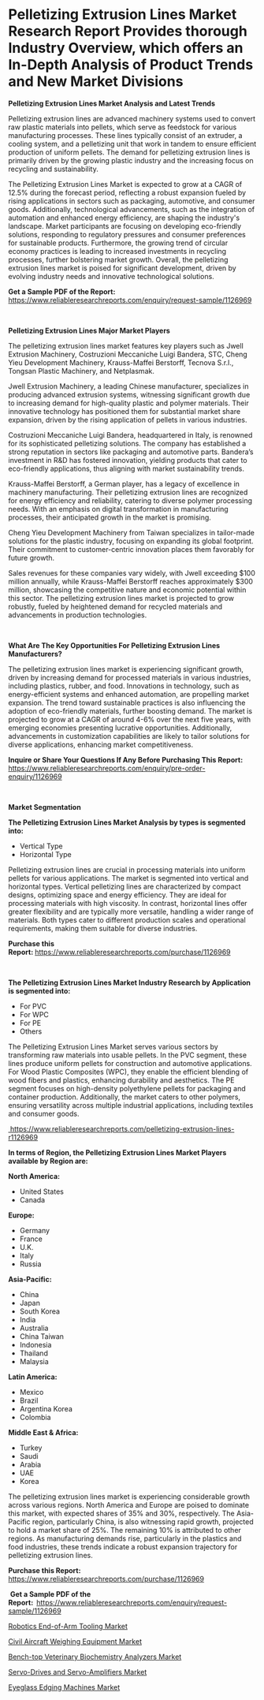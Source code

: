 <p><h1>Pelletizing Extrusion Lines Market Research Report Provides thorough Industry Overview, which offers an In-Depth Analysis of Product Trends and New Market Divisions</h1></p><p><strong>Pelletizing Extrusion Lines Market Analysis and Latest Trends</strong></p>
<p><p>Pelletizing extrusion lines are advanced machinery systems used to convert raw plastic materials into pellets, which serve as feedstock for various manufacturing processes. These lines typically consist of an extruder, a cooling system, and a pelletizing unit that work in tandem to ensure efficient production of uniform pellets. The demand for pelletizing extrusion lines is primarily driven by the growing plastic industry and the increasing focus on recycling and sustainability. </p><p>The Pelletizing Extrusion Lines Market is expected to grow at a CAGR of 12.5% during the forecast period, reflecting a robust expansion fueled by rising applications in sectors such as packaging, automotive, and consumer goods. Additionally, technological advancements, such as the integration of automation and enhanced energy efficiency, are shaping the industry's landscape. Market participants are focusing on developing eco-friendly solutions, responding to regulatory pressures and consumer preferences for sustainable products. Furthermore, the growing trend of circular economy practices is leading to increased investments in recycling processes, further bolstering market growth. Overall, the pelletizing extrusion lines market is poised for significant development, driven by evolving industry needs and innovative technological solutions.</p></p>
<p><strong>Get a Sample PDF of the Report:&nbsp;</strong> <a href="https://www.reliableresearchreports.com/enquiry/request-sample/1126969?utm_campaign=33&utm_medium=2&utm_source=Github&utm_content=ia&utm_term=02032025&utm_id=pelletizing-extrusion-lines">https://www.reliableresearchreports.com/enquiry/request-sample/1126969</a></p>
<p>&nbsp;</p>
<p><strong>Pelletizing Extrusion Lines Major Market Players</strong></p>
<p><p>The pelletizing extrusion lines market features key players such as Jwell Extrusion Machinery, Costruzioni Meccaniche Luigi Bandera, STC, Cheng Yieu Development Machinery, Krauss-Maffei Berstorff, Tecnova S.r.l., Tongsan Plastic Machinery, and Netplasmak. </p><p>Jwell Extrusion Machinery, a leading Chinese manufacturer, specializes in producing advanced extrusion systems, witnessing significant growth due to increasing demand for high-quality plastic and polymer materials. Their innovative technology has positioned them for substantial market share expansion, driven by the rising application of pellets in various industries.</p><p>Costruzioni Meccaniche Luigi Bandera, headquartered in Italy, is renowned for its sophisticated pelletizing solutions. The company has established a strong reputation in sectors like packaging and automotive parts. Bandera’s investment in R&D has fostered innovation, yielding products that cater to eco-friendly applications, thus aligning with market sustainability trends.</p><p>Krauss-Maffei Berstorff, a German player, has a legacy of excellence in machinery manufacturing. Their pelletizing extrusion lines are recognized for energy efficiency and reliability, catering to diverse polymer processing needs. With an emphasis on digital transformation in manufacturing processes, their anticipated growth in the market is promising.</p><p>Cheng Yieu Development Machinery from Taiwan specializes in tailor-made solutions for the plastic industry, focusing on expanding its global footprint. Their commitment to customer-centric innovation places them favorably for future growth.</p><p>Sales revenues for these companies vary widely, with Jwell exceeding $100 million annually, while Krauss-Maffei Berstorff reaches approximately $300 million, showcasing the competitive nature and economic potential within this sector. The pelletizing extrusion lines market is projected to grow robustly, fueled by heightened demand for recycled materials and advancements in production technologies.</p></p>
<p>&nbsp;</p>
<p><strong>What Are The Key Opportunities For Pelletizing Extrusion Lines Manufacturers?</strong></p>
<p><p>The pelletizing extrusion lines market is experiencing significant growth, driven by increasing demand for processed materials in various industries, including plastics, rubber, and food. Innovations in technology, such as energy-efficient systems and enhanced automation, are propelling market expansion. The trend toward sustainable practices is also influencing the adoption of eco-friendly materials, further boosting demand. The market is projected to grow at a CAGR of around 4-6% over the next five years, with emerging economies presenting lucrative opportunities. Additionally, advancements in customization capabilities are likely to tailor solutions for diverse applications, enhancing market competitiveness.</p></p>
<p><strong>Inquire or Share Your Questions If Any Before Purchasing This Report:</strong> <a href="https://www.reliableresearchreports.com/enquiry/pre-order-enquiry/1126969?utm_campaign=33&utm_medium=2&utm_source=Github&utm_content=ia&utm_term=02032025&utm_id=pelletizing-extrusion-lines">https://www.reliableresearchreports.com/enquiry/pre-order-enquiry/1126969</a></p>
<p>&nbsp;</p>
<p><strong>Market Segmentation</strong></p>
<p><strong>The Pelletizing Extrusion Lines Market Analysis by types is segmented into:</strong></p>
<p><ul><li>Vertical Type</li><li>Horizontal Type</li></ul></p>
<p><p>Pelletizing extrusion lines are crucial in processing materials into uniform pellets for various applications. The market is segmented into vertical and horizontal types. Vertical pelletizing lines are characterized by compact designs, optimizing space and energy efficiency. They are ideal for processing materials with high viscosity. In contrast, horizontal lines offer greater flexibility and are typically more versatile, handling a wider range of materials. Both types cater to different production scales and operational requirements, making them suitable for diverse industries.</p></p>
<p><strong>Purchase this Report:&nbsp;</strong><a href="https://www.reliableresearchreports.com/purchase/1126969?utm_campaign=33&utm_medium=2&utm_source=Github&utm_content=ia&utm_term=02032025&utm_id=pelletizing-extrusion-lines">https://www.reliableresearchreports.com/purchase/1126969</a></p>
<p>&nbsp;</p>
<p><strong>The Pelletizing Extrusion Lines Market Industry Research by Application is segmented into:</strong></p>
<p><ul><li>For PVC</li><li>For WPC</li><li>For PE</li><li>Others</li></ul></p>
<p><p>The Pelletizing Extrusion Lines Market serves various sectors by transforming raw materials into usable pellets. In the PVC segment, these lines produce uniform pellets for construction and automotive applications. For Wood Plastic Composites (WPC), they enable the efficient blending of wood fibers and plastics, enhancing durability and aesthetics. The PE segment focuses on high-density polyethylene pellets for packaging and container production. Additionally, the market caters to other polymers, ensuring versatility across multiple industrial applications, including textiles and consumer goods.</p></p>
<p><a href="https://www.reliableresearchreports.com/pelletizing-extrusion-lines-r1126969?utm_campaign=33&utm_medium=2&utm_source=Github&utm_content=ia&utm_term=02032025&utm_id=pelletizing-extrusion-lines">&nbsp;https://www.reliableresearchreports.com/pelletizing-extrusion-lines-r1126969</a></p>
<p><strong>In terms of Region, the Pelletizing Extrusion Lines Market Players available by Region are:</strong></p>
<p>
    <p> <strong> North America: </strong>
        <ul>
            <li>United States</li>
            <li>Canada</li>
        </ul>
        </p> 
    <p> <strong> Europe: </strong>
        <ul>
            <li>Germany</li>
            <li>France</li>
            <li>U.K.</li>
            <li>Italy</li>
            <li>Russia</li>
        </ul>
        </p> 
    <p> <strong> Asia-Pacific: </strong>
        <ul>
            <li>China</li>
            <li>Japan</li>
            <li>South Korea</li>
            <li>India</li>
            <li>Australia</li>
            <li>China Taiwan</li>
            <li>Indonesia</li>
            <li>Thailand</li>
            <li>Malaysia</li>
        </ul>
        </p> 
    <p> <strong> Latin America: </strong>
        <ul>
            <li>Mexico</li>
            <li>Brazil</li>
            <li>Argentina Korea</li>
            <li>Colombia</li>
        </ul>
        </p> 
    <p> <strong> Middle East & Africa: </strong>
        <ul>
            <li>Turkey</li>
            <li>Saudi</li>
            <li>Arabia</li>
            <li>UAE</li>
            <li>Korea</li>
        </ul>
    </p>
    </p>
<p><p>The pelletizing extrusion lines market is experiencing considerable growth across various regions. North America and Europe are poised to dominate this market, with expected shares of 35% and 30%, respectively. The Asia-Pacific region, particularly China, is also witnessing rapid growth, projected to hold a market share of 25%. The remaining 10% is attributed to other regions. As manufacturing demands rise, particularly in the plastics and food industries, these trends indicate a robust expansion trajectory for pelletizing extrusion lines.</p></p>
<p><strong>Purchase this Report: </strong><a href="https://www.reliableresearchreports.com/purchase/1126969?utm_campaign=33&utm_medium=2&utm_source=Github&utm_content=ia&utm_term=02032025&utm_id=pelletizing-extrusion-lines">https://www.reliableresearchreports.com/purchase/1126969</a></p>
<p>&nbsp;<strong>Get a Sample PDF of the Report:&nbsp;&nbsp;</strong><a href="https://www.reliableresearchreports.com/enquiry/request-sample/1126969?utm_campaign=33&utm_medium=2&utm_source=Github&utm_content=ia&utm_term=02032025&utm_id=pelletizing-extrusion-lines">https://www.reliableresearchreports.com/enquiry/request-sample/1126969</a></p>
<p><strong></strong></p>
<p><p><a href="https://github.com/ElviraLeka1962/Market-Research-Report-List-1/blob/main/robotics-end-of-arm-tooling-market.md?utm_campaign=33&utm_medium=2&utm_source=Github&utm_content=ia&utm_term=02032025&utm_id=pelletizing-extrusion-lines">Robotics End-of-Arm Tooling Market</a></p><p><a href="https://github.com/lateshab69/Market-Research-Report-List-1/blob/main/civil-aircraft-weighing-equipment-market.md?utm_campaign=33&utm_medium=2&utm_source=Github&utm_content=ia&utm_term=02032025&utm_id=pelletizing-extrusion-lines">Civil Aircraft Weighing Equipment Market</a></p><p><a href="https://github.com/hedbomkrahe/Market-Research-Report-List-1/blob/main/bench-top-veterinary-biochemistry-analyzers-market.md?utm_campaign=33&utm_medium=2&utm_source=Github&utm_content=ia&utm_term=02032025&utm_id=pelletizing-extrusion-lines">Bench-top Veterinary Biochemistry Analyzers Market</a></p><p><a href="https://github.com/rosalinebhakta48/Market-Research-Report-List-1/blob/main/servo-drives-and-servo-amplifiers-market.md?utm_campaign=33&utm_medium=2&utm_source=Github&utm_content=ia&utm_term=02032025&utm_id=pelletizing-extrusion-lines">Servo-Drives and Servo-Amplifiers Market</a></p><p><a href="https://github.com/darenph8er/Market-Research-Report-List-1/blob/main/eyeglass-edging-machines-market.md?utm_campaign=33&utm_medium=2&utm_source=Github&utm_content=ia&utm_term=02032025&utm_id=pelletizing-extrusion-lines">Eyeglass Edging Machines Market</a></p></p>